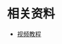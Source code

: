 # 相关资料

- [视频教程](https://www.bilibili.com/video/BV1a34y167AZ?vd_source=be746efb77e979ca275e4f65f2d8cda3)



